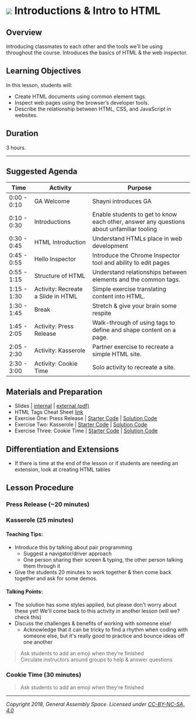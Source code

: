 # ![](https://ga-dash.s3.amazonaws.com/production/assets/logo-9f88ae6c9c3871690e33280fcf557f33.png) Introductions & Intro to HTML

## Overview
Introducing classmates to each other and the tools we'll be using throughout the course. Introduces the basics of HTML & the web inspector.


## Learning Objectives
In this lesson, students will:
- Create HTML documents using common element tags.
- Inspect web pages using the browser’s developer tools.
- Describe the relationship between HTML, CSS, and JavaScript in websites.

## Duration
3 hours.

---

## Suggested Agenda

| Time | Activity | Purpose |
| --- | --- | --- |
| 0:00 - 0:10 | GA Welcome | Shayni introduces GA |
| 0:10 - 0:30 | Introductions | Enable students to get to know each other, answer any questions about unfamiliar tooling |
| 0:30 - 0:45 | HTML Introduction | Understand HTMLs place in web development |
| 0:45 - 0:55 | Hello Inspector | Introduce the Chrome Inspector tool and ability to edit pages |
| 0:55 - 1:15 | Structure of HTML | Understand relationships between elements and the common tags. |
| 1:15 - 1:30 | Activity: Recreate a Slide in HTML | Simple exercise translating content into HTML. |
| 1:30 - 1:45 | Break | Stretch & give your brain some respite |
| 1:45 - 2:05 | Activity: Press Release | Walk-through of using tags to define and shape content on a page. |
| 2:05 - 2:30 | Activity: Kasserole | Partner exercise to recreate a simple HTML site. |
| 2:30 - 3:00 | Activity: Cookie Time | Solo activity to recreate a site. |



## Materials and Preparation

- Slides | [internal](https://docs.google.com/presentation/d/1oQ78TJ0TKodML1tQ69oc8E0hXVVQnRx6FaiYBXX6mIU/edit#slide=id.g6fae773c2c_0_10) | [external (pdf)](TODO)
- HTML Tags Cheat Sheet [link](https://drive.google.com/file/d/1Cdgm7UfN03xK4qRbXiKzX0BJt2Fg4m2o/view)
- Exercise One: Press Release | [Starter Code](https://codepen.io/GAmarketing/pen/YzzLyVp) | [Solution Code](https://codepen.io/GAmarketing/pen/YzzLyZG)
- Exercise Two: Kasserole | [Starter Code](https://codepen.io/GAmarketing/pen/RwwyPLw) | [Solution Code](https://codepen.io/GAmarketing/pen/MWWGwoO)
- Exercise Three: Cookie Time | [Starter Code](https://codepen.io/GAmarketing/pen/abbGvNe) | [Solution Code](https://codepen.io/GAmarketing/pen/jOOxbMK)


## Differentiation and Extensions
- If there is time at the end of the lesson or if students are needing an extension, look at creating HTML tables

## Lesson Procedure

### Press Release (~20 minutes)


### Kasserole (25 minutes)

#### Teaching Tips:
- Introduce this by talking about pair programming
    - Suggest a navigator/driver approach
    - One person sharing their screen & typing, the other person talking them through it
- Give the students 20 minutes to work together & then come back together and ask for some demos.

#### Talking Points:
- The solution has some styles applied, but please don't worry about these yet! We'll come back to this activity in another lesson (will we? check this)
- Discuss the challenges & benefits of working with someone else!
    - Acknowledge that it can be tricky to find a rhythm when coding with someone else, but it's really good to practice and bounce ideas off one another

> Ask students to add an emoji when they're finished<br>
> Circulate instructors around groups to help & answer questions

### Cookie Time (30 minutes)

> Ask students to add an emoji when they're finished



---
*Copyright 2018, General Assembly Space. Licensed under [CC-BY-NC-SA, 4.0](https://creativecommons.org/licenses/by-nc-sa/4.0/)*
